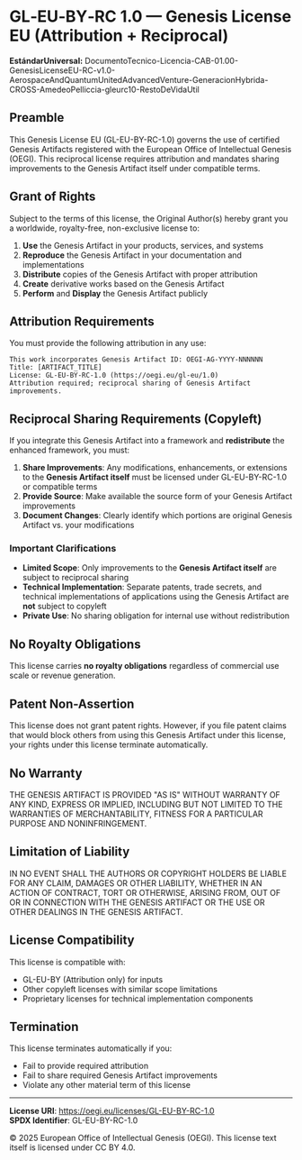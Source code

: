 # GL‑EU‑BY‑RC 1.0 — Genesis License EU (Attribution + Reciprocal)

**EstándarUniversal:** DocumentoTecnico-Licencia-CAB-01.00-GenesisLicenseEU-RC-v1.0-AerospaceAndQuantumUnitedAdvancedVenture-GeneracionHybrida-CROSS-AmedeoPelliccia-gleurc10-RestoDeVidaUtil

## Preamble

This Genesis License EU (GL-EU-BY-RC-1.0) governs the use of certified Genesis Artifacts registered with the European Office of Intellectual Genesis (OEGI). This reciprocal license requires attribution and mandates sharing improvements to the Genesis Artifact itself under compatible terms.

## Grant of Rights

Subject to the terms of this license, the Original Author(s) hereby grant you a worldwide, royalty-free, non-exclusive license to:

1. **Use** the Genesis Artifact in your products, services, and systems
2. **Reproduce** the Genesis Artifact in your documentation and implementations  
3. **Distribute** copies of the Genesis Artifact with proper attribution
4. **Create** derivative works based on the Genesis Artifact
5. **Perform** and **Display** the Genesis Artifact publicly

## Attribution Requirements

You must provide the following attribution in any use:

```
This work incorporates Genesis Artifact ID: OEGI-AG-YYYY-NNNNNN
Title: [ARTIFACT_TITLE]
License: GL-EU-BY-RC-1.0 (https://oegi.eu/gl-eu/1.0)
Attribution required; reciprocal sharing of Genesis Artifact improvements.
```

## Reciprocal Sharing Requirements (Copyleft)

If you integrate this Genesis Artifact into a framework and **redistribute** the enhanced framework, you must:

1. **Share Improvements**: Any modifications, enhancements, or extensions to the **Genesis Artifact itself** must be licensed under GL-EU-BY-RC-1.0 or compatible terms
2. **Provide Source**: Make available the source form of your Genesis Artifact improvements
3. **Document Changes**: Clearly identify which portions are original Genesis Artifact vs. your modifications

### Important Clarifications

- **Limited Scope**: Only improvements to the **Genesis Artifact itself** are subject to reciprocal sharing
- **Technical Implementation**: Separate patents, trade secrets, and technical implementations of applications using the Genesis Artifact are **not** subject to copyleft
- **Private Use**: No sharing obligation for internal use without redistribution

## No Royalty Obligations

This license carries **no royalty obligations** regardless of commercial use scale or revenue generation.

## Patent Non-Assertion

This license does not grant patent rights. However, if you file patent claims that would block others from using this Genesis Artifact under this license, your rights under this license terminate automatically.

## No Warranty

THE GENESIS ARTIFACT IS PROVIDED "AS IS" WITHOUT WARRANTY OF ANY KIND, EXPRESS OR IMPLIED, INCLUDING BUT NOT LIMITED TO THE WARRANTIES OF MERCHANTABILITY, FITNESS FOR A PARTICULAR PURPOSE AND NONINFRINGEMENT.

## Limitation of Liability

IN NO EVENT SHALL THE AUTHORS OR COPYRIGHT HOLDERS BE LIABLE FOR ANY CLAIM, DAMAGES OR OTHER LIABILITY, WHETHER IN AN ACTION OF CONTRACT, TORT OR OTHERWISE, ARISING FROM, OUT OF OR IN CONNECTION WITH THE GENESIS ARTIFACT OR THE USE OR OTHER DEALINGS IN THE GENESIS ARTIFACT.

## License Compatibility

This license is compatible with:
- GL-EU-BY (Attribution only) for inputs
- Other copyleft licenses with similar scope limitations
- Proprietary licenses for technical implementation components

## Termination

This license terminates automatically if you:
- Fail to provide required attribution
- Fail to share required Genesis Artifact improvements
- Violate any other material term of this license

---

**License URI**: https://oegi.eu/licenses/GL-EU-BY-RC-1.0  
**SPDX Identifier**: GL-EU-BY-RC-1.0

© 2025 European Office of Intellectual Genesis (OEGI). This license text itself is licensed under CC BY 4.0.